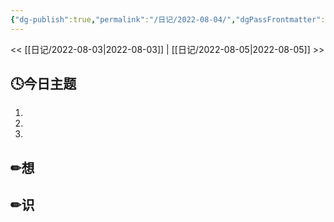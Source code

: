 ```yaml
---
{"dg-publish":true,"permalink":"/日记/2022-08-04/","dgPassFrontmatter":true}
---
```


<< [[日记/2022-08-03\|2022-08-03]] | [[日记/2022-08-05\|2022-08-05]] >>
## 🕓今日主题
1. 
2. 
3. 

## ✏想

## ✏识